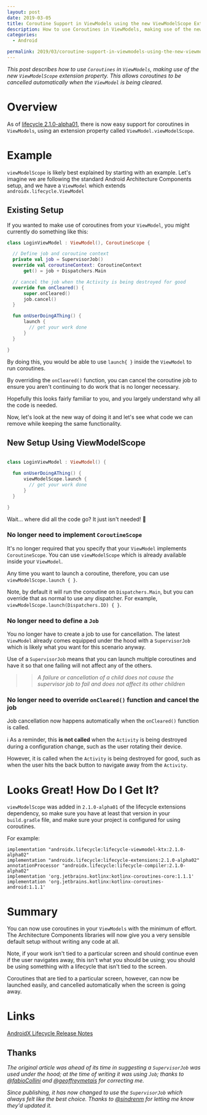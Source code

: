 ```yaml
---
layout: post
date: 2019-03-05
title: Coroutine Support in ViewModels using the new ViewModelScope Extension Property
description: How to use Coroutines in ViewModels, making use of the new ViewModelScope extension property. This allows coroutines to be cancelled automatically when the ViewModel is being cleared.
categories:
  - Android

permalink: 2019/03/coroutine-support-in-viewmodels-using-the-new-viewmodelscope-extension-property/
---
```


*This post describes how to use `Coroutines` in `ViewModels`, making use of the new `ViewModelScope` extension property. This allows coroutines to be cancelled automatically when the `ViewModel` is being cleared.*

# Overview
As of [lifecycle 2.1.0-alpha01](https://developer.android.com/jetpack/androidx/releases/lifecycle#2.1.0-alpha01), there is now easy support for coroutines in `ViewModels`, using an extension property called `ViewModel.viewModelScope`.

# Example
`viewModelScope` is likely best explained by starting with an example. Let's imagine we are following the standard Android Architecture Components setup, and we have a `ViewModel` which extends `androidx.lifecycle.ViewModel`

## Existing Setup

If you wanted to make use of coroutines from your `ViewModel`, you might currently do something like this:

```kotlin
class LoginViewModel : ViewModel(), CoroutineScope {

  // Define job and coroutine context  
  private val job = SupervisorJob()
  override val coroutineContext: CoroutineContext
      get() = job + Dispatchers.Main

  // cancel the job when the Activity is being destroyed for good
  override fun onCleared() {
      super.onCleared()
      job.cancel()
  }

  fun onUserDoingAThing() {
      launch {
        // get your work done
      }
  }

}

```

By doing this, you would be able to use `launch{ }` inside the `ViewModel` to run coroutines. 

By overriding the `onCleared()` function, you can cancel the coroutine job to ensure you aren't continuing to do work that is no longer necessary.

Hopefully this looks fairly familiar to you, and you largely understand why all the code is needed.

Now, let's look at the new way of doing it and let's see what code we can remove while keeping the same functionality.

##  New Setup Using ViewModelScope
```kotlin

class LoginViewModel : ViewModel() {    

  fun onUserDoingAThing() {
      viewModelScope.launch {
        // get your work done
      }
  }

}

```

Wait... where did all the code go? It just isn't needed! 🎉

### No longer need to implement `CoroutineScope`
It's no longer required that you specify that your `ViewModel` implements `CoroutineScope`. You can use `viewModelScope` which is already available inside your `ViewModel`. 

Any time you want to launch a coroutine, therefore, you can use `viewModelScope.launch { }`.

Note, by default it will run the coroutine on `Dispatchers.Main`, but you can override that as normal to use any dispatcher. For example, `viewModelScope.launch(Dispatchers.IO) { }`.

### No longer need to define a `Job`
You no longer have to create a job to use for cancellation. The latest `ViewModel` already comes equipped under the hood with a `SupervisorJob` which is likely what you want for this scenario anyway. 

Use of a `SupervisorJob` means that you can launch multiple coroutines and have it so that one failing will not affect any of the others. 

>> _A failure or cancellation of a child does not cause the supervisor job to fail and does not affect its other children_


### No longer need to override `onCleared()` function and cancel the job
Job cancellation now happens automatically when the `onCleared()` function is called. 

ℹ️ As a reminder, this **is not called** when the `Activity` is being destroyed during a configuration change, such as the user rotating their device. 

However, it is called when the `Activity` is being destroyed for good, such as when the user hits the back button to navigate away from the `Activity`.

# Looks Great! How Do I Get It?
`viewModelScope` was added in `2.1.0-alpha01` of the lifecycle extensions dependency, so make sure you have at least that version in your `build.gradle` file, and make sure your project is configured for using coroutines.

For example:

    implementation "androidx.lifecycle:lifecycle-viewmodel-ktx:2.1.0-alpha02"
    implementation "androidx.lifecycle:lifecycle-extensions:2.1.0-alpha02"
    annotationProcessor "androidx.lifecycle:lifecycle-compiler:2.1.0-alpha02"
    implementation 'org.jetbrains.kotlinx:kotlinx-coroutines-core:1.1.1'
    implementation 'org.jetbrains.kotlinx:kotlinx-coroutines-android:1.1.1'

# Summary
You can now use coroutines in your `ViewModels` with the minimum of effort. The Architecture Components libraries will now give you a very sensible default setup without writing any code at all.

Note, if your work isn't tied to a particular screen and should continue even if the user navigates away, this isn't what you should be using; you should be using something with a lifecycle that isn't tied to the screen.

Coroutines that are tied to a particular screen, however, can now be launched easily, and cancelled automatically when the screen is going away.


# Links
[AndroidX Lifecycle Release Notes](https://developer.android.com/jetpack/androidx/releases/lifecycle#2.1.0-alpha01)
  
## Thanks

_The original article was ahead of its time in suggesting a `SupervisorJob` was used under the hood; at the time of writing it was using `Job`; thanks to [@fabioCollini](https://twitter.com/fabioCollini) and [@geoffreymetais](https://twitter.com/geoffreymetais) for correcting me._

_Since publishing, it has now changed to use the `SupervisorJob` which always felt like the best choice. Thanks to [@sindrenm](https://twitter.com/sindrenm) for letting me know they'd updated it._